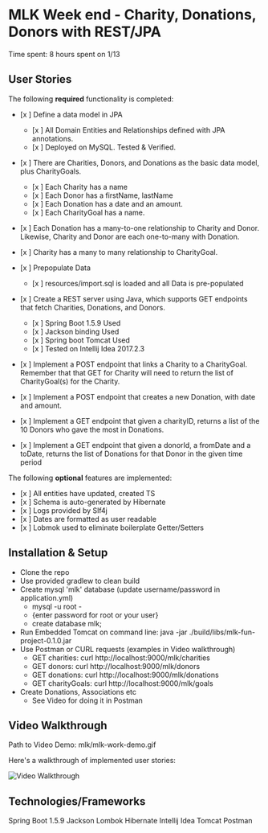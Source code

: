 # MLK Week end - Charity, Donations, Donors with REST/JPA

Time spent: 8 hours spent on 1/13

## User Stories

The following **required** functionality is completed:

- [x ] Define a data model in JPA
   - [x ] All Domain Entities and Relationships defined with JPA annotations.
   - [x ] Deployed on MySQL. Tested & Verified.
- [x ] There are Charities, Donors, and Donations as the basic data model, plus CharityGoals.
  - [x ] Each Charity has a name
  - [x ] Each Donor has a firstName, lastName
  - [x ] Each Donation has a date and an amount.
  - [x ] Each CharityGoal has a name.

- [x ] Each Donation has a many-to-one relationship to Charity and Donor.  Likewise, Charity and Donor are each one-to-many with Donation.
- [x ] Charity has a many to many relationship to CharityGoal.

- [x ] Prepopulate Data
  - [x ] resources/import.sql is loaded and all Data is pre-populated

- [x ] Create a REST server using Java, which supports GET endpoints that fetch Charities, Donations, and Donors.
  - [x ] Spring Boot 1.5.9 Used
  - [x ] Jackson binding Used
  - [x ] Spring boot Tomcat Used
  - [x ] Tested on Intellij Idea 2017.2.3

- [x ] Implement a POST endpoint that links a Charity to a CharityGoal.  Remember that that GET for Charity will need to return the list of CharityGoal(s) for the Charity.

- [x ] Implement a POST endpoint that creates a new Donation, with date and amount.

- [x ] Implement a GET endpoint that given a charityID, returns a list of the 10 Donors who gave the most in Donations.

- [x ] Implement a GET endpoint that given a donorId, a fromDate and a toDate, returns the list of Donations for that Donor in the given time period

The following **optional** features are implemented:

- [x ] All entities have updated, created TS
- [x ] Schema is auto-generated by Hibernate
- [x ] Logs provided by Slf4j
- [x ] Dates are formatted as user readable
- [x ] Lobmok used to eliminate boilerplate Getter/Setters

## Installation & Setup
- Clone the repo
- Use provided gradlew to clean build
- Create mysql 'mlk' database (update username/password in application.yml)
  - mysql -u root -
  - {enter password for root or your user}
  - create database mlk;
- Run Embedded Tomcat on command line: java -jar ./build/libs/mlk-fun-project-0.1.0.jar
- Use Postman or CURL requests (examples in Video walkthrough)
  - GET charities: curl http://localhost:9000/mlk/charities
  - GET donors: curl http://localhost:9000/mlk/donors
  - GET donations: curl http://localhost:9000/mlk/donations
  - GET charityGoals: curl http://localhost:9000/mlk/goals
- Create Donations, Associations etc
  - See Video for doing it in Postman

## Video Walkthrough

Path to Video Demo:
mlk/mlk-work-demo.gif

Here's a walkthrough of implemented user stories:

<img src='https://media.giphy.com/media/3o751Rq2IRgtXZ8TE4/giphy.gif' title='Video Walkthrough' width='' alt='Video Walkthrough' />

## Technologies/Frameworks
Spring Boot 1.5.9
Jackson
Lombok
Hibernate
Intellij Idea
Tomcat
Postman
